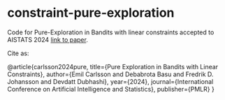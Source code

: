 # constraint-pure-exploration

Code for Pure-Exploration in Bandits with linear constraints accepted to AISTATS 2024 [link to paper](https://arxiv.org/abs/2306.12774). 

Cite as:

@article{carlsson2024pure,
      title={Pure Exploration in Bandits with Linear Constraints}, 
      author={Emil Carlsson and Debabrota Basu and Fredrik D. Johansson and Devdatt Dubhashi},
      year={2024},
      journal={International Conference on Artificial
      Intelligence and Statistics},
      publisher={PMLR}
}
